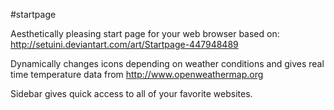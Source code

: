 #startpage

Aesthetically pleasing start page for your web browser based on: http://setuini.deviantart.com/art/Startpage-447948489

Dynamically changes icons depending on weather conditions and gives real time temperature data from http://www.openweathermap.org

Sidebar gives quick access to all of your favorite websites.
